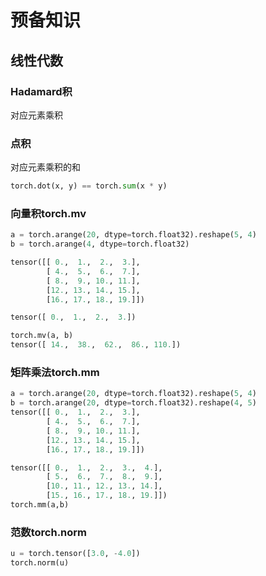 # 预备知识
## 线性代数
### Hadamard积
对应元素乘积
### 点积
对应元素乘积的和
```python 
torch.dot(x, y) == torch.sum(x * y)
```
### 向量积torch.mv

```python
a = torch.arange(20, dtype=torch.float32).reshape(5, 4)
b = torch.arange(4, dtype=torch.float32)

tensor([[ 0.,  1.,  2.,  3.],
        [ 4.,  5.,  6.,  7.],
        [ 8.,  9., 10., 11.],
        [12., 13., 14., 15.],
        [16., 17., 18., 19.]])

tensor([ 0.,  1.,  2.,  3.])

torch.mv(a, b)
tensor([ 14.,  38.,  62.,  86., 110.])

```

### 矩阵乘法torch.mm
```python
a = torch.arange(20, dtype=torch.float32).reshape(5, 4)
b = torch.arange(20, dtype=torch.float32).reshape(4, 5)
tensor([[ 0.,  1.,  2.,  3.],
        [ 4.,  5.,  6.,  7.],
        [ 8.,  9., 10., 11.],
        [12., 13., 14., 15.],
        [16., 17., 18., 19.]])

tensor([[ 0.,  1.,  2.,  3.,  4.],
        [ 5.,  6.,  7.,  8.,  9.],
        [10., 11., 12., 13., 14.],
        [15., 16., 17., 18., 19.]])
torch.mm(a,b)
```

### 范数torch.norm
```python
u = torch.tensor([3.0, -4.0])
torch.norm(u)
```






